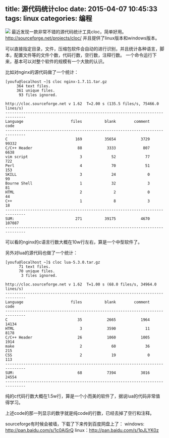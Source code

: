 title: 源代码统计cloc
date: 2015-04-07 10:45:33
tags: linux
categories: 编程
---
![](http://7sbqk1.com1.z0.glb.clouddn.com/source-code_blog.jpg)
最近发现一款非常不错的源代码统计工具cloc，简单好用。
http://sourceforge.net/projects/cloc/
并且提供了linux版本和windows版本。

可以直接指定目录，文件，压缩包软件会自动的进行识别，并且统计各种语言，脚本，配置文件等的文件个数，代码行数，空行数，注释行数。
一个命令运行下来，基本可以对整个软件的规模有一个大致的认识。

比如对nginx的源代码做了一个统计：
```
[youfu@localhost ~]$ cloc nginx-1.7.11.tar.gz
     364 text files.
     361 unique files.
      93 files ignored.

http://cloc.sourceforge.net v 1.62  T=2.00 s (135.5 files/s, 75466.0 lines/s)
-------------------------------------------------------------------------------
Language                     files          blank        comment           code
-------------------------------------------------------------------------------
C                              169          35654           3729          99332
C/C++ Header                    88           3333            807           6638
vim script                       3             52             77            722
Perl                             4             70             51            153
SKILL                            3             24              0             99
Bourne Shell                     1             32              3             81
HTML                             2              2              0             44
C++                              1              8              3             18
-------------------------------------------------------------------------------
SUM:                           271          39175           4670         107087
-------------------------------------------------------------------------------
```

可以看的nginx的c语言行数大概在10w行左右，算是一个中型软件了。

另外对lua的源代码也做了一个统计：

```
[youfu@localhost ~]$ cloc lua-5.3.0.tar.gz
      71 text files.
      70 unique files.
       3 files ignored.

http://cloc.sourceforge.net v 1.62  T=1.00 s (68.0 files/s, 34964.0 lines/s)
-------------------------------------------------------------------------------
Language                     files          blank        comment           code
-------------------------------------------------------------------------------
C                               35           2665           1964          14134
HTML                             3           3590             11           8178
C/C++ Header                    26           1060           1005           1914
make                             2             60             36            215
CSS                              2             19              0            113
-------------------------------------------------------------------------------
SUM:                            68           7394           3016          24554
-------------------------------------------------------------------------------

```
纯的c代码行数大概在1.5w行，算是一个小而美的软件了，据说lua的代码非常值得学习。

上述code的那一列显示的数字就是纯code的行数，已经去掉了空行和注释。

sourceforge有时候会被墙，下载了下来传到百度网盘上了：
windows: http://pan.baidu.com/s/1c0AjSrQ
linux：http://pan.baidu.com/s/1pJLYK0z
